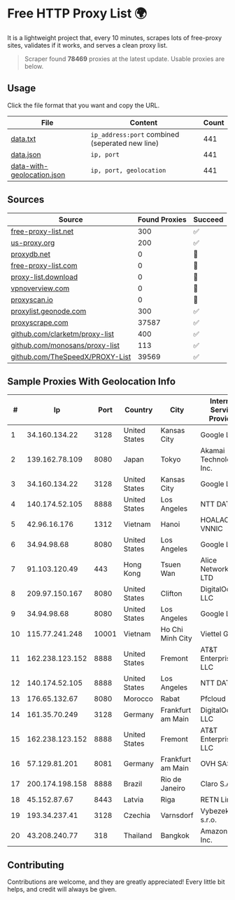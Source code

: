 
# Free HTTP Proxy List 🌍

It is a lightweight project that, every 10 minutes, scrapes lots of free-proxy sites, validates if it works, and serves a clean proxy list.


> Scraper found **78469** proxies at the latest update. Usable proxies are below.

## Usage

Click the file format that you want and copy the URL.


|File|Content|Count|
|----|-------|-----|
|[data.txt](https://raw.githubusercontent.com/themiralay/Proxy-List-World/master/data.txt)|`ip_address:port` combined (seperated new line)|441|
|[data.json](https://raw.githubusercontent.com/themiralay/Proxy-List-World/master/data.json)|`ip, port`|441|
|[data-with-geolocation.json](https://raw.githubusercontent.com/themiralay/Proxy-List-World/master/data-with-geolocation.json)|`ip, port, geolocation`|441|

## Sources

|Source|Found Proxies|Succeed|
|------|-------------|-------|
|[free-proxy-list.net](https://free-proxy-list.net)|300|✅|
|[us-proxy.org](https://www.us-proxy.org)|200|✅|
|[proxydb.net](http://proxydb.net)|0|🚫|
|[free-proxy-list.com](https://free-proxy-list.com/?page=&port=&type%5B%5D=http&type%5B%5D=https&up_time=0&search=Search)|0|🚫|
|[proxy-list.download](https://www.proxy-list.download/HTTP)|0|🚫|
|[vpnoverview.com](https://vpnoverview.com/privacy/anonymous-browsing/free-proxy-servers)|0|🚫|
|[proxyscan.io](https://www.proxyscan.io)|0|🚫|
|[proxylist.geonode.com](https://proxylist.geonode.com/api/proxy-list?limit=300&page=1&sort_by=lastChecked&sort_type=desc&protocols=http,https)|300|✅|
|[proxyscrape.com](https://api.proxyscrape.com/v2/?request=displayproxies&protocol=http&timeout=10000&country=all&ssl=all&anonymity=all)|37587|✅|
|[github.com/clarketm/proxy-list](https://raw.githubusercontent.com/clarketm/proxy-list/master/proxy-list-raw.txt)|400|✅|
|[github.com/monosans/proxy-list](https://raw.githubusercontent.com/monosans/proxy-list/main/proxies/http.txt)|113|✅|
|[github.com/TheSpeedX/PROXY-List](https://raw.githubusercontent.com/TheSpeedX/PROXY-List/master/http.txt)|39569|✅|


## Sample Proxies With Geolocation Info

|#|Ip|Port|Country|City|Internet Service Provider|
|-|--|----|-------|----|-------------------------|
|1|34.160.134.22|3128|United States|Kansas City|Google LLC|
|2|139.162.78.109|8080|Japan|Tokyo|Akamai Technologies, Inc.|
|3|34.160.134.22|3128|United States|Kansas City|Google LLC|
|4|140.174.52.105|8888|United States|Los Angeles|NTT DATA|
|5|42.96.16.176|1312|Vietnam|Hanoi|HOALAC-VNNIC|
|6|34.94.98.68|8080|United States|Los Angeles|Google LLC|
|7|91.103.120.49|443|Hong Kong|Tsuen Wan|Alice Networks LTD|
|8|209.97.150.167|8080|United States|Clifton|DigitalOcean, LLC|
|9|34.94.98.68|8080|United States|Los Angeles|Google LLC|
|10|115.77.241.248|10001|Vietnam|Ho Chi Minh City|Viettel Group|
|11|162.238.123.152|8888|United States|Fremont|AT&T Enterprises, LLC|
|12|140.174.52.105|8888|United States|Los Angeles|NTT DATA|
|13|176.65.132.67|8080|Morocco|Rabat|Pfcloud UG|
|14|161.35.70.249|3128|Germany|Frankfurt am Main|DigitalOcean, LLC|
|15|162.238.123.152|8888|United States|Fremont|AT&T Enterprises, LLC|
|16|57.129.81.201|8081|Germany|Frankfurt am Main|OVH SAS|
|17|200.174.198.158|8888|Brazil|Rio de Janeiro|Claro S.A.|
|18|45.152.87.67|8443|Latvia|Riga|RETN Limited|
|19|193.34.237.41|3128|Czechia|Varnsdorf|Vybezek.NET s.r.o.|
|20|43.208.240.77|318|Thailand|Bangkok|Amazon.com, Inc.|



## Contributing

Contributions are welcome, and they are greatly appreciated! Every
little bit helps, and credit will always be given.

